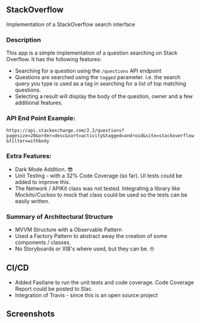 ## StackOverflow
Implementation of a StackOverflow search interface

### Description
This app is a simple implementation of a question searching on Stack Overflow. It has the following features:
- Searching for a question using the `/questions` API endpoint
- Questions are searched using the `tagged` parameter. i.e. the search query you type is used as a tag in searching for a list of top matching questions. 
- Selecting a result will display the body of the question, owner and a few additional features. 

### API End Point Example:
`https://api.stackexchange.com/2.2/questions?pagesize=20&order=desc&sort=activity&tagged=android&site=stackoverflow&filter=withbody`

### Extra Features:
- Dark Mode Addition. 😎
- Unit Testing - with a 32% Code Coverage (so far). UI tests could be added to improve this. 
- The Network / APIKit class was not tested. Integrating a library like Mockito/Cuckoo to mock that class could be used so the tests can be easily written. 

### Summary of Architectural Structure 
- MVVM Structure with a Observable Pattern
- Used a Factory Pattern to abstract away the creation of some components / classes. 
- No Storyboards or XIB's where used, but they can be. 🤓

## CI/CD
- Added Fastlane to run the unit tests and code coverage. Code Coverage Report could be posted to Slac. 
- Integration of Travis - since this is an open source project

## Screenshots
